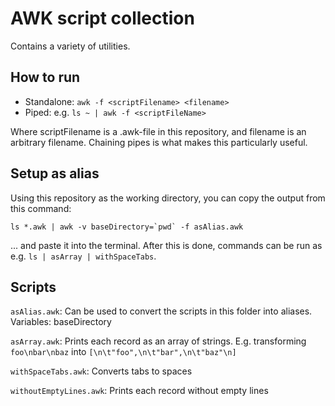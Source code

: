 # AWK script collection

Contains a variety of utilities.

## How to run

- Standalone: `awk -f <scriptFilename> <filename>`
- Piped: e.g. `ls ~ | awk -f <scriptFileName>`

Where scriptFilename is a .awk-file in this repository, and filename is an 
arbitrary filename. Chaining pipes is what makes this particularly useful.

## Setup as alias

Using this repository as the working directory, you can copy the output from 
this command:

```
ls *.awk | awk -v baseDirectory=`pwd` -f asAlias.awk
```

... and paste it into the terminal. After this is done, commands can be run as
e.g. `ls | asArray | withSpaceTabs`.

## Scripts

`asAlias.awk`: Can be used to convert the scripts in this folder into aliases. 
Variables: baseDirectory

`asArray.awk`: Prints each record as an array of strings. E.g. transforming 
`foo\nbar\nbaz` into `[\n\t"foo",\n\t"bar",\n\t"baz"\n]`

`withSpaceTabs.awk`: Converts tabs to spaces

`withoutEmptyLines.awk`: Prints each record without empty lines
